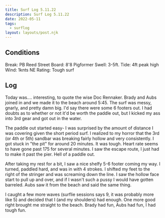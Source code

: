 ```yaml
---
title: Surf Log 5.11.22
description: Surf Log 5.11.22
date: 2022-05-11
tags:
  - surflog
layout: layouts/post.njk
---
```

## Conditions
Break: PB Reed Street
Board: 8'8 Pigformer
Swell: 3-5ft.
Tide: 4ft peak high
Wind: 1knts NE
Rating: Tough surf

## Log
Today was.... interesting, to quote the wise Doc Rennaker. Brady and Aubs joined in and we made it to the beach around 5:45. The surf was messy, gnarly, and pretty damn big. I'd say there were some 6 footers out. I had doubts as to whether or not it'd be worth the paddle out, but I kicked my ass into 3rd gear and got out in the water.

The paddle out started easy- I was surprised by the amount of distance I was covering given the short period surf. I realized to my horror that the 3rd (or 4th or 5th) sandbar was breaking fairly hollow and very consistently. I got stuck in "the pit" for around 20 minutes. It was tough. Heart rate seems to have gone past 175 for several minutes. I saw the escape route, I just had to make it past the pier. Hell of a paddle out.

After taking my rest for a bit, I saw a nice shelfy 5-6 footer coming my way. I turned, paddled hard, and was in with 4 strokes. I shifted my feet to the right of the stringer and was screaming down the line. I saw the hollow face start to pull up and over, and if I wasn't such a pussy I would have gotten barreled. Aubs saw it from the beach and said the same thing. 

I caught a few more waves (surflie sessions says 9, it was probably more like 5) and decided that I (and my shoulders) had enough. One more good right brought me straight to the beach. Brady had fun, Aubs had fun, I had tough fun.
